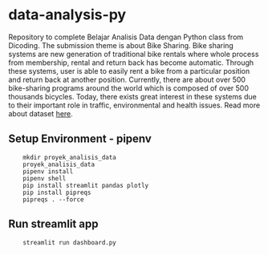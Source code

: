 # data-analysis-py
Repository to complete Belajar Analisis Data dengan Python class from Dicoding. The submission theme is about Bike Sharing. Bike sharing systems are new generation of traditional bike rentals where whole process from membership, rental and return 
back has become automatic. Through these systems, user is able to easily rent a bike from a particular position and return 
back at another position. Currently, there are about over 500 bike-sharing programs around the world which is composed of 
over 500 thousands bicycles. Today, there exists great interest in these systems due to their important role in traffic, 
environmental and health issues. Read more about dataset [here](https://www.kaggle.com/datasets/lakshmi25npathi/bike-sharing-dataset/data).

## Setup Environment - pipenv
```
    mkdir proyek_analisis_data
    proyek_analisis_data
    pipenv install
    pipenv shell
    pip install streamlit pandas plotly
    pip install pipreqs
    pipreqs . --force
```

## Run streamlit app
```
    streamlit run dashboard.py
```